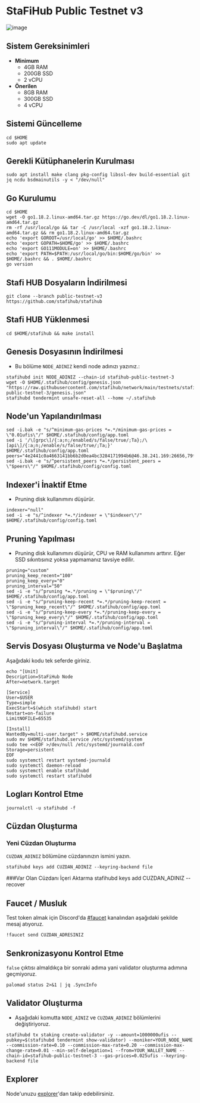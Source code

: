 # StaFiHub Public Testnet v3

![image](https://user-images.githubusercontent.com/102043225/178576674-8e7e8abf-650c-4eaf-8f50-e2fcc283d829.png)


## Sistem Gereksinimleri
* **Minimum**
  * 4GB RAM
  * 200GB SSD
  * 2 vCPU
* **Önerilen**
  * 8GB RAM
  * 300GB SSD
  * 4 vCPU

## Sistemi Güncelleme
```shell
cd $HOME
sudo apt update
```

## Gerekli Kütüphanelerin Kurulması
```shell
sudo apt install make clang pkg-config libssl-dev build-essential git jq ncdu bsdmainutils -y < "/dev/null"
```
## Go Kurulumu
```shell
cd $HOME
wget -O go1.18.2.linux-amd64.tar.gz https://go.dev/dl/go1.18.2.linux-amd64.tar.gz
rm -rf /usr/local/go && tar -C /usr/local -xzf go1.18.2.linux-amd64.tar.gz && rm go1.18.2.linux-amd64.tar.gz
echo 'export GOROOT=/usr/local/go' >> $HOME/.bashrc
echo 'export GOPATH=$HOME/go' >> $HOME/.bashrc
echo 'export GO111MODULE=on' >> $HOME/.bashrc
echo 'export PATH=$PATH:/usr/local/go/bin:$HOME/go/bin' >> $HOME/.bashrc && . $HOME/.bashrc
go version
```

## Stafi HUB Dosyaların İndirilmesi
```shell
git clone --branch public-testnet-v3 https://github.com/stafihub/stafihub
```

## Stafi HUB Yüklenmesi
```shell
cd $HOME/stafihub && make install
```

## Genesis Dosyasının İndirilmesi 
* Bu bölüme `NODE_ADINIZ` kendi node adınızı yazınız.:
```shell
stafihubd init NODE_ADINIZ --chain-id stafihub-public-testnet-3
wget -O $HOME/.stafihub/config/genesis.json "https://raw.githubusercontent.com/stafihub/network/main/testnets/stafihub-public-testnet-3/genesis.json"
stafihubd tendermint unsafe-reset-all --home ~/.stafihub
```
## Node'un Yapılandırılması
```shell
sed -i.bak -e "s/^minimum-gas-prices *=.*/minimum-gas-prices = \"0.01ufis\"/" $HOME/.stafihub/config/app.toml
sed -i '/\[grpc\]/{:a;n;/enabled/s/false/true/;Ta};/\[api\]/{:a;n;/enable/s/false/true/;Ta;}' $HOME/.stafihub/config/app.toml
peers="4e2441c0a4663141bb6b2d0ea4bc3284171994b6@46.38.241.169:26656,79ffbd983ab6d47c270444f517edd37049ae4937@23.88.114.52:26656"
sed -i.bak -e "s/^persistent_peers *=.*/persistent_peers = \"$peers\"/" $HOME/.stafihub/config/config.toml
```

## Indexer'i İnaktif Etme
* Pruning disk kullanımını düşürür.
```shell
indexer="null"
sed -i -e "s/^indexer *=.*/indexer = \"$indexer\"/" $HOME/.stafihub/config/config.toml
```

## Pruning Yapılması 
* Pruning disk kullanımını düşürür, CPU ve RAM kullanımını arttırır. Eğer SSD sıkıntısınız yoksa yapmamanız tavsiye edilir.
```shell
pruning="custom"
pruning_keep_recent="100"
pruning_keep_every="0"
pruning_interval="50"
sed -i -e "s/^pruning *=.*/pruning = \"$pruning\"/" $HOME/.stafihub/config/app.toml
sed -i -e "s/^pruning-keep-recent *=.*/pruning-keep-recent = \"$pruning_keep_recent\"/" $HOME/.stafihub/config/app.toml
sed -i -e "s/^pruning-keep-every *=.*/pruning-keep-every = \"$pruning_keep_every\"/" $HOME/.stafihub/config/app.toml
sed -i -e "s/^pruning-interval *=.*/pruning-interval = \"$pruning_interval\"/" $HOME/.stafihub/config/app.toml
```

## Servis Dosyası Oluşturma ve Node'u Başlatma
Aşağıdaki kodu tek seferde giriniz.

```shell
echo "[Unit]
Description=StaFiHub Node
After=network.target

[Service]
User=$USER
Type=simple
ExecStart=$(which stafihubd) start
Restart=on-failure
LimitNOFILE=65535

[Install]
WantedBy=multi-user.target" > $HOME/stafihubd.service
sudo mv $HOME/stafihubd.service /etc/systemd/system
sudo tee <<EOF >/dev/null /etc/systemd/journald.conf
Storage=persistent
EOF
sudo systemctl restart systemd-journald
sudo systemctl daemon-reload
sudo systemctl enable stafihubd
sudo systemctl restart stafihubd
```

## Logları Kontrol Etme
```shell
journalctl -u stafihubd -f
```

## Cüzdan Oluşturma
### Yeni Cüzdan Oluşturma
`CUZDAN_ADINIZ` bölümüne cüzdanınızın ismini yazın.
```shell
stafihubd keys add CUZDAN_ADINIZ --keyring-backend file
```
###Var Olan Cüzdanı İçeri Aktarma
stafihubd keys add CUZDAN_ADINIZ --recover

## Faucet / Musluk
Test token almak için Discord'da [#faucet](https://discord.gg/a6CMqMh47e) kanalından aşağıdaki şekilde mesaj atıyoruz.
```shell
!faucet send CUZDAN_ADRESINIZ
```

## Senkronizasyonu Kontrol Etme
`false` çıktısı almaldıkça bir sonraki adıma yani validator oluşturma adımına geçmiyoruz.
```shell
palomad status 2>&1 | jq .SyncInfo
```

## Validator Oluşturma
* Aşağıdaki komutta `NODE_AINIZ` ve `CUZDAN_ADINIZ` bölümlerini değiştiriyoruz.
```shell
stafihubd tx staking create-validator -y --amount=1000000ufis --pubkey=$(stafihubd tendermint show-validator) --moniker=YOUR_NODE_NAME --commission-rate=0.10 --commission-max-rate=0.20 --commission-max-change-rate=0.01 --min-self-delegation=1 --from=YOUR_WALLET_NAME --chain-id=stafihub-public-testnet-3 --gas-prices=0.025ufis --keyring-backend file
```

## Explorer
Node'unuzu [explorer](https://testnet-explorer.stafihub.io)'dan takip edebilirsiniz.
